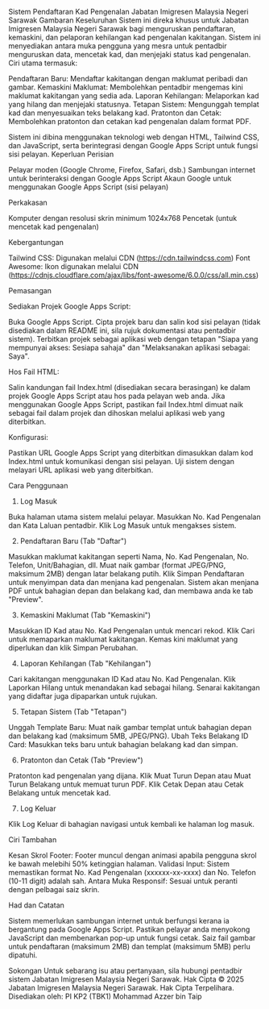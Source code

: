 Sistem Pendaftaran Kad Pengenalan Jabatan Imigresen Malaysia Negeri Sarawak
Gambaran Keseluruhan
Sistem ini direka khusus untuk Jabatan Imigresen Malaysia Negeri Sarawak bagi menguruskan pendaftaran, kemaskini, dan pelaporan kehilangan kad pengenalan kakitangan. Sistem ini menyediakan antara muka pengguna yang mesra untuk pentadbir menguruskan data, mencetak kad, dan menjejaki status kad pengenalan. Ciri utama termasuk:

Pendaftaran Baru: Mendaftar kakitangan dengan maklumat peribadi dan gambar.
Kemaskini Maklumat: Membolehkan pentadbir mengemas kini maklumat kakitangan yang sedia ada.
Laporan Kehilangan: Melaporkan kad yang hilang dan menjejaki statusnya.
Tetapan Sistem: Mengunggah templat kad dan menyesuaikan teks belakang kad.
Pratonton dan Cetak: Membolehkan pratonton dan cetakan kad pengenalan dalam format PDF.

Sistem ini dibina menggunakan teknologi web dengan HTML, Tailwind CSS, dan JavaScript, serta berintegrasi dengan Google Apps Script untuk fungsi sisi pelayan.
Keperluan
Perisian

Pelayar moden (Google Chrome, Firefox, Safari, dsb.)
Sambungan internet untuk berinteraksi dengan Google Apps Script
Akaun Google untuk menggunakan Google Apps Script (sisi pelayan)

Perkakasan

Komputer dengan resolusi skrin minimum 1024x768
Pencetak (untuk mencetak kad pengenalan)

Kebergantungan

Tailwind CSS: Digunakan melalui CDN (https://cdn.tailwindcss.com)
Font Awesome: Ikon digunakan melalui CDN (https://cdnjs.cloudflare.com/ajax/libs/font-awesome/6.0.0/css/all.min.css)

Pemasangan

Sediakan Projek Google Apps Script:

Buka Google Apps Script.
Cipta projek baru dan salin kod sisi pelayan (tidak disediakan dalam README ini, sila rujuk dokumentasi atau pentadbir sistem).
Terbitkan projek sebagai aplikasi web dengan tetapan "Siapa yang mempunyai akses: Sesiapa sahaja" dan "Melaksanakan aplikasi sebagai: Saya".


Hos Fail HTML:

Salin kandungan fail Index.html (disediakan secara berasingan) ke dalam projek Google Apps Script atau hos pada pelayan web anda.
Jika menggunakan Google Apps Script, pastikan fail Index.html dimuat naik sebagai fail dalam projek dan dihoskan melalui aplikasi web yang diterbitkan.


Konfigurasi:

Pastikan URL Google Apps Script yang diterbitkan dimasukkan dalam kod Index.html untuk komunikasi dengan sisi pelayan.
Uji sistem dengan melayari URL aplikasi web yang diterbitkan.



Cara Penggunaan
1. Log Masuk

Buka halaman utama sistem melalui pelayar.
Masukkan No. Kad Pengenalan dan Kata Laluan pentadbir.
Klik Log Masuk untuk mengakses sistem.

2. Pendaftaran Baru (Tab "Daftar")

Masukkan maklumat kakitangan seperti Nama, No. Kad Pengenalan, No. Telefon, Unit/Bahagian, dll.
Muat naik gambar (format JPEG/PNG, maksimum 2MB) dengan latar belakang putih.
Klik Simpan Pendaftaran untuk menyimpan data dan menjana kad pengenalan.
Sistem akan menjana PDF untuk bahagian depan dan belakang kad, dan membawa anda ke tab "Preview".

3. Kemaskini Maklumat (Tab "Kemaskini")

Masukkan ID Kad atau No. Kad Pengenalan untuk mencari rekod.
Klik Cari untuk memaparkan maklumat kakitangan.
Kemas kini maklumat yang diperlukan dan klik Simpan Perubahan.

4. Laporan Kehilangan (Tab "Kehilangan")

Cari kakitangan menggunakan ID Kad atau No. Kad Pengenalan.
Klik Laporkan Hilang untuk menandakan kad sebagai hilang.
Senarai kakitangan yang didaftar juga dipaparkan untuk rujukan.

5. Tetapan Sistem (Tab "Tetapan")

Unggah Template Baru: Muat naik gambar templat untuk bahagian depan dan belakang kad (maksimum 5MB, JPEG/PNG).
Ubah Teks Belakang ID Card: Masukkan teks baru untuk bahagian belakang kad dan simpan.

6. Pratonton dan Cetak (Tab "Preview")

Pratonton kad pengenalan yang dijana.
Klik Muat Turun Depan atau Muat Turun Belakang untuk memuat turun PDF.
Klik Cetak Depan atau Cetak Belakang untuk mencetak kad.

7. Log Keluar

Klik Log Keluar di bahagian navigasi untuk kembali ke halaman log masuk.

Ciri Tambahan

Kesan Skrol Footer: Footer muncul dengan animasi apabila pengguna skrol ke bawah melebihi 50% ketinggian halaman.
Validasi Input: Sistem memastikan format No. Kad Pengenalan (xxxxxx-xx-xxxx) dan No. Telefon (10-11 digit) adalah sah.
Antara Muka Responsif: Sesuai untuk peranti dengan pelbagai saiz skrin.

Had dan Catatan

Sistem memerlukan sambungan internet untuk berfungsi kerana ia bergantung pada Google Apps Script.
Pastikan pelayar anda menyokong JavaScript dan membenarkan pop-up untuk fungsi cetak.
Saiz fail gambar untuk pendaftaran (maksimum 2MB) dan templat (maksimum 5MB) perlu dipatuhi.

Sokongan
Untuk sebarang isu atau pertanyaan, sila hubungi pentadbir sistem Jabatan Imigresen Malaysia Negeri Sarawak.
Hak Cipta © 2025 Jabatan Imigresen Malaysia Negeri Sarawak. Hak Cipta Terpelihara.
Disediakan oleh: PI KP2 (TBK1) Mohammad Azzer bin Taip
